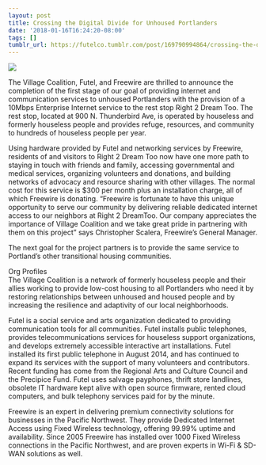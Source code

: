 ```yaml
---
layout: post
title: Crossing the Digital Divide for Unhoused Portlanders
date: '2018-01-16T16:24:20-08:00'
tags: []
tumblr_url: https://futelco.tumblr.com/post/169790994864/crossing-the-digital-divide-for-unhoused
---
```

![](https://64.media.tumblr.com/1b7bf3e346dca80651655fd5d9fcf830/tumblr_inline_p2obsa9qNC1sk9ezf_540.png)

The Village Coalition, Futel, and Freewire are thrilled to announce the completion of the first stage of our goal of providing internet and communication services to unhoused Portlanders with the provision of a 10Mbps Enterprise Internet service to the rest stop ​Right 2 Dream Too​. The rest stop, located at 900 N. Thunderbird Ave, is operated by houseless and formerly houseless people and provides refuge, resources, and community to hundreds of houseless people per year.

Using hardware provided by Futel and networking services by Freewire, residents of and visitors to Right 2 Dream Too now have one more path to staying in touch with friends and family, accessing governmental and medical services, organizing volunteers and donations, and building networks of advocacy and resource sharing with other villages. The normal cost for this service is $300 per month plus an installation charge, all of which Freewire is donating. “Freewire is fortunate to have this unique opportunity to serve our community by delivering reliable dedicated internet access to our neighbors at Right 2 DreamToo. Our company appreciates the importance of Village Coalition and we take great pride in partnering with them on this project” says Christopher Scalera, Freewire’s General Manager.

The next goal for the project partners is to provide the same service to Portland’s other transitional housing communities.

Org Profiles  
The Village Coalition​ is a network of formerly houseless people and their allies working to provide low-cost housing to all Portlanders who need it by restoring relationships between unhoused and housed people and by increasing the resilience and adaptivity of our local neighborhoods.

Futel is a social service and arts organization dedicated to providing communication tools for all communities. Futel installs public telephones, provides telecommunications services for houseless support organizations, and develops extremely accessible interactive art installations. Futel installed its first public telephone in August 2014, and has continued to expand its services with the support of many volunteers and contributors. Recent funding has come from the Regional Arts and Culture Council and the Precipice Fund. Futel uses salvage payphones, thrift store landlines, obsolete IT hardware kept alive with open source firmware, rented cloud computers, and bulk telephony services paid for by the minute.

Freewire​ is an expert in delivering premium connectivity solutions for businesses in the Pacific Northwest. They provide Dedicated Internet Access using Fixed Wireless technology, offering 99.99% uptime and availability. Since 2005 Freewire has installed over 1000 Fixed Wireless connections in the Pacific Northwest, and are proven experts in Wi-Fi & SD-WAN solutions as well.

